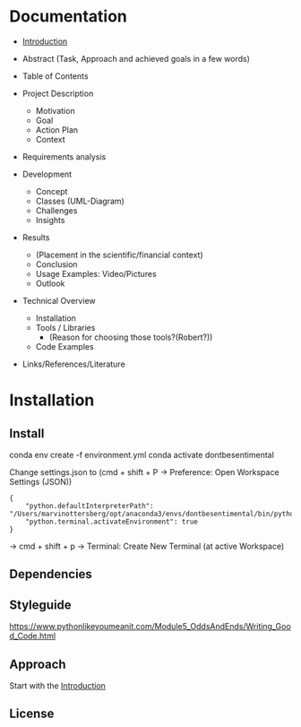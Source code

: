 # Documentation 

- [Introduction](approach/introduction.md)


- Abstract (Task, Approach and achieved goals in a few words)
- Table of Contents
- Project Description
    - Motivation
    - Goal
    - Action Plan
    - Context
- Requirements analysis
- Development
    - Concept
    - Classes (UML-Diagram)
    - Challenges
    - Insights
- Results
    - (Placement in the scientific/financial context)
    - Conclusion
    - Usage Examples: Video/Pictures
    - Outlook
- Technical Overview
    - Installation 
    - Tools / Libraries
        - (Reason for choosing those tools?(Robert?))
    - Code Examples
- Links/References/Literature


# Installation
## Install

conda env create -f environment.yml
conda activate dontbesentimental

Change settings.json to (cmd + shift + P -> Preference: Open Workspace Settings (JSON))
```
{
    "python.defaultInterpreterPath": "/Users/marvinottersberg/opt/anaconda3/envs/dontbesentimental/bin/python3.9",
    "python.terminal.activateEnvironment": true
}
```
-> cmd + shift + p -> Terminal: Create New Terminal (at active Workspace)

## Dependencies


## Styleguide
https://www.pythonlikeyoumeanit.com/Module5_OddsAndEnds/Writing_Good_Code.html

## Approach
Start with the [Introduction](approach/introduction.md)

## License


